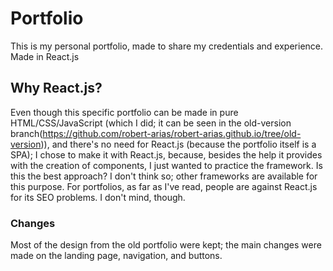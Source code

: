 # Portfolio
This is my personal portfolio, made to share my credentials and experience. Made in React.js

## Why React.js?
Even though this specific portfolio can be made in pure HTML/CSS/JavaScript (which I did; it can be seen in the old-version branch(https://github.com/robert-arias/robert-arias.github.io/tree/old-version)), and there's no need for React.js (because the portfolio itself is a SPA); I chose to make it with React.js, because, besides the help it provides with the creation of components, I just wanted to practice the framework. 
Is this the best approach? I don't think so; other frameworks are available for this purpose. For portfolios, as far as I've read, people are against React.js for its SEO problems. I don't mind, though.

### Changes
Most of the design from the old portfolio were kept; the main changes were made on the landing page, navigation, and buttons.
